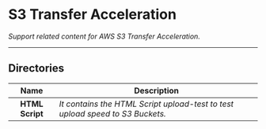 # S3 Transfer Acceleration

*Support related content for AWS S3 Transfer Acceleration.*

---

## Directories

| Name | Description |
| :---: | --- |
| **HTML Script** | *It contains the HTML Script upload-test to test upload speed to S3 Buckets.* |
